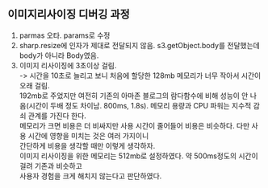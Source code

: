 ## 이미지리사이징 디버깅 과정

1. parmas 오타. params로 수정
2. sharp.resize에 인자가 제대로 전달되지 않음. s3.getObject.body를 전달했는데  
   body가 아니라 Body였음.
3. 이미지 리사이징에 3초이상 걸림.  
   -> 시간을 10초로 늘리고 보니 처음에 할당한 128mb 메모리가 너무 작아서 시간이 오래 걸림.  
   192mb로 주었지만 여전히 기존의 아마존 블로그의 람다함수에 비해 성능이 안 나옴(시간이 두배 정도 차이남. 800ms, 1.8s).
   메모리 용량과 CPU 파워는 지수적 감쇠 관계를 가진다 한다.  
   메모리가 크면 비용은 더 비싸지만 사용 시간이 줄어들어 비용은 비슷하다. 다만 사용 시간에 영향을 미치는 것은 여러 가지이니  
   간단하게 비용을 생각할 때만 이렇게 생각하자.  
   이미지 리사이징을 위한 메모리는 512mb로 설정하였다. 약 500ms정도의 시간이 걸려 기존과 비슷하고  
   사용자 경험을 크게 해치지 않는다고 판단하였다.
